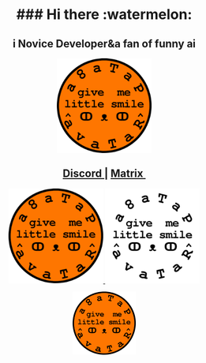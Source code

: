 <!--  -->
<div align="center">
  <h1>
    <b>###&nbsp;Hi&nbsp;there&nbsp;:watermelon:</b><br />
  </h1>
  <h2>
    <b>i&nbsp;Novice&nbsp;Developer&amp;a&nbsp;fan&nbsp;of&nbsp;funny&nbsp;ai</b><br />
  </h2>
  <div align="center">
    <img src="https://github.com/liveriden/lidev/raw/main/media/img/smile-browser-image.png" style="width: 192px;" align="center" /><br />
    <div align="center">
      <h2>
        <b>
          <a href="https://discord.gg/dzM8UDE8Jk">Discord&nbsp;</a>|
          <a href="https://matrix.to/#/#Liveriden-channel:matrix.org">Matrix&nbsp;</a><br />
        </b>
      </h2>
    </div>
  </div>
</div>


<p align="center">
  <a href="https://strapi.io/#gh-light-mode-only">
    <img src="https://github.com/liveriden/lidev/raw/main/media/img/smile-browser-image.png" width="192px" alt="Strapi logo" />
  </a>
  <a href="https://strapi.io/#gh-dark-mode-only">
    <img src="https://github.com/liveriden/lidev/raw/main/media/img/light-smile-browser-image.png" width="192px" alt="Strapi logo" />
  </a>
</p>


<div align="center">
<picture>
  <source media="(prefers-color-scheme: dark)" srcset="https://github.com/liveriden/lidev/raw/main/media/img/smile-browser-image.png">
  <source media="(prefers-color-scheme: light)" srcset="https://github.com/liveriden/lidev/raw/main/media/img/smile-browser-image.png">
  <img alt="Shows an illustrated sun in light mode and a moon with stars in dark mode." src="https://github.com/liveriden/lidev/raw/main/media/img/smile-browser-image.png" style="width: 128px;" align="center" >
</picture>
</div>




<!-- <picture>
  <source media="(prefers-color-scheme: dark)" srcset="https://user-images.githubusercontent.com/25423296/163456776-7f95b81a-f1ed-45f7-b7ab-8fa810d529fa.png">
  <source media="(prefers-color-scheme: light)" srcset="https://user-images.githubusercontent.com/25423296/163456779-a8556205-d0a5-45e2-ac17-42d089e3c3f8.png">
  <img alt="Shows an illustrated sun in light mode and a moon with stars in dark mode." src="https://user-images.githubusercontent.com/25423296/163456779-a8556205-d0a5-45e2-ac17-42d089e3c3f8.png">
</picture> -->






<!-- <div align="center">
  <h1><strong>### Hi there :watermelon:<br></strong></h1>
  <h2><strong>i Novice Developer & a fan of funny ai<br></strong></h2>
  <div align="center" style="margin: 30px;">
  <img src="https://github.com/liveriden/lidev/raw/main/media/img/smile-browser-image.png"   style="width:128px;" />
  
  <div align="center">
    <h2>
      <strong>
      <a href="https://discord.gg/dzM8UDE8Jk">Discord</a> |
      <a href="https://matrix.to/#/#Liveriden-channel:matrix.org">Matrix</a>
    </strong>
    </h2>
  </div>
</div>
</div> -->














  

<!---
- 👋 Hi, I’m @liveriden
- 👀 I’m interested in ...
- 🌱 I’m currently learning ...
- 💞️ I’m looking to collaborate on ...
- 📫 How to reach me ...


liveriden/liveriden is a ✨ special ✨ repository because its `README.md` (this file) appears on your GitHub profile.
You can click the Preview link to take a look at your changes.
--->
